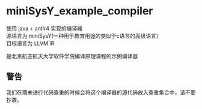 # miniSysY_example_compiler 
使用 java + antlr4 实现的编译器   
源语言为 miniSysY(一种用于教育用途的类似于c语言的高级语言)  
目标语言为 LLVM IR

是北京航空航天大学软件学院编译原理课程的示例编译器

## 警告

我们在期末进行代码查重的时候会将这个编译器的源代码放入查重集合中，请不要抄袭。